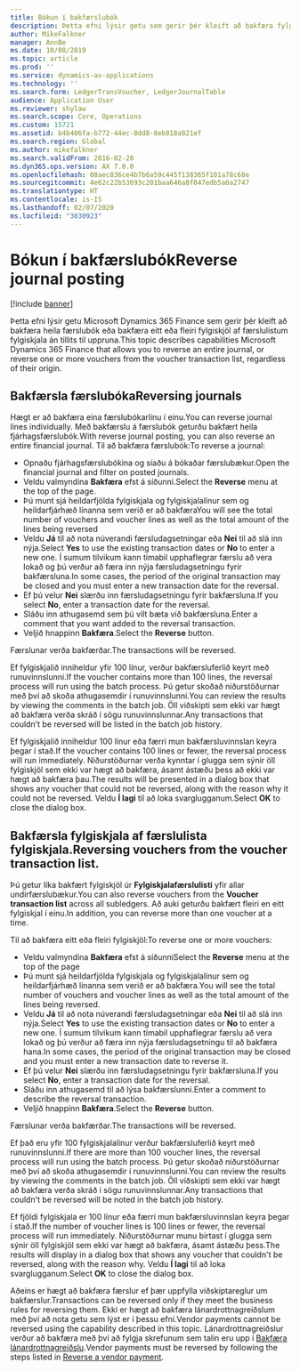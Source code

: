 ```yaml
---
title: Bókun í bakfærslubók
description: Þetta efni lýsir getu sem gerir þér kleift að bakfæra fylgiskjöl af færslulista fylgiskjala eða úr fjárhagsfærslubókum.
author: MikeFalkner
manager: AnnBe
ms.date: 10/08/2019
ms.topic: article
ms.prod: ''
ms.service: dynamics-ax-applications
ms.technology: ''
ms.search.form: LedgerTransVoucher, LedgerJournalTable
audience: Application User
ms.reviewer: shylaw
ms.search.scope: Core, Operations
ms.custom: 15721
ms.assetid: b4b406fa-b772-44ec-8dd8-8eb818a921ef
ms.search.region: Global
ms.author: mikefalkner
ms.search.validFrom: 2016-02-28
ms.dyn365.ops.version: AX 7.0.0
ms.openlocfilehash: 08aec836ce4b7b6a59c445f138365f101a78c68e
ms.sourcegitcommit: 4e62c22b53693c201baa646a8f047edb5a0a2747
ms.translationtype: HT
ms.contentlocale: is-IS
ms.lasthandoff: 02/07/2020
ms.locfileid: "3030923"
---
```

# <a name="reverse-journal-posting"></a><span data-ttu-id="5985f-103">Bókun í bakfærslubók</span><span class="sxs-lookup"><span data-stu-id="5985f-103">Reverse journal posting</span></span>

[!include [banner](../includes/banner.md)]

<span data-ttu-id="5985f-104">Þetta efni lýsir getu Microsoft Dynamics 365 Finance sem gerir þér kleift að bakfæra heila færslubók eða bakfæra eitt eða fleiri fylgiskjöl af færslulistum fylgiskjala án tillits til uppruna.</span><span class="sxs-lookup"><span data-stu-id="5985f-104">This topic describes capabilities Microsoft Dynamics 365 Finance that allows you to reverse an entire journal, or reverse one or more vouchers from the voucher transaction list, regardless of their origin.</span></span> 

## <a name="reversing-journals"></a><span data-ttu-id="5985f-105">Bakfærsla færslubóka</span><span class="sxs-lookup"><span data-stu-id="5985f-105">Reversing journals</span></span>

<span data-ttu-id="5985f-106">Hægt er að bakfæra eina færslubókarlínu í einu.</span><span class="sxs-lookup"><span data-stu-id="5985f-106">You can reverse journal lines individually.</span></span> <span data-ttu-id="5985f-107">Með bakfærslu á færslubók geturðu bakfært heila fjárhagsfærslubók.</span><span class="sxs-lookup"><span data-stu-id="5985f-107">With reverse journal posting, you can also reverse an entire financial journal.</span></span> <span data-ttu-id="5985f-108">Til að bakfæra færslubók:</span><span class="sxs-lookup"><span data-stu-id="5985f-108">To reverse a journal:</span></span> 

- <span data-ttu-id="5985f-109">Opnaðu fjárhagsfærslubókina og síaðu á bókaðar færslubækur.</span><span class="sxs-lookup"><span data-stu-id="5985f-109">Open the financial journal and filter on posted journals.</span></span>
- <span data-ttu-id="5985f-110">Veldu valmyndina **Bakfæra** efst á síðunni.</span><span class="sxs-lookup"><span data-stu-id="5985f-110">Select the **Reverse** menu at the top of the page.</span></span>
- <span data-ttu-id="5985f-111">Þú munt sjá heildarfjölda fylgiskjala og fylgiskjalalínur sem og heildarfjárhæð línanna sem verið er að bakfæra</span><span class="sxs-lookup"><span data-stu-id="5985f-111">You will see the total number of vouchers and voucher lines as well as the total amount of the lines being reversed</span></span>
- <span data-ttu-id="5985f-112">Veldu **Já** til að nota núverandi færsludagsetningar eða **Nei** til að slá inn nýja.</span><span class="sxs-lookup"><span data-stu-id="5985f-112">Select **Yes** to use the existing transaction dates or **No** to enter a new one.</span></span> <span data-ttu-id="5985f-113">Í sumum tilvikum kann tímabil upphaflegrar færslu að vera lokað og þú verður að færa inn nýja færsludagsetningu fyrir bakfærsluna.</span><span class="sxs-lookup"><span data-stu-id="5985f-113">In some cases, the period of the original transaction may be closed and you must enter a new transaction date for the reversal.</span></span>
- <span data-ttu-id="5985f-114">Ef þú velur **Nei** slærðu inn færsludagsetningu fyrir bakfærsluna.</span><span class="sxs-lookup"><span data-stu-id="5985f-114">If you select **No**, enter a transaction date for the reversal.</span></span> 
- <span data-ttu-id="5985f-115">Sláðu inn athugasemd sem þú vilt bæta við bakfærsluna.</span><span class="sxs-lookup"><span data-stu-id="5985f-115">Enter a comment that you want added to the reversal transaction.</span></span>
- <span data-ttu-id="5985f-116">Veljið hnappinn **Bakfæra**.</span><span class="sxs-lookup"><span data-stu-id="5985f-116">Select the **Reverse** button.</span></span>

<span data-ttu-id="5985f-117">Færslunar verða bakfærðar.</span><span class="sxs-lookup"><span data-stu-id="5985f-117">The transactions will be reversed.</span></span> 

<span data-ttu-id="5985f-118">Ef fylgiskjalið inniheldur yfir 100 línur, verður bakfærsluferlið keyrt með runuvinnslunni.</span><span class="sxs-lookup"><span data-stu-id="5985f-118">If the voucher contains more than 100 lines, the reversal process will run using the batch process.</span></span> <span data-ttu-id="5985f-119">Þú getur skoðað niðurstöðurnar með því að skoða athugasemdir í runuvinnslunni.</span><span class="sxs-lookup"><span data-stu-id="5985f-119">You can review the results by viewing the comments in the batch job.</span></span> <span data-ttu-id="5985f-120">Öll viðskipti sem ekki var hægt að bakfæra verða skráð í sögu runuvinnslunnar.</span><span class="sxs-lookup"><span data-stu-id="5985f-120">Any transactions that couldn't be reversed will be listed in the batch job history.</span></span>

<span data-ttu-id="5985f-121">Ef fylgiskjalið inniheldur 100 línur eða færri mun bakfærsluvinnslan keyra þegar í stað.</span><span class="sxs-lookup"><span data-stu-id="5985f-121">If the voucher contains 100 lines or fewer, the reversal process will run immediately.</span></span> <span data-ttu-id="5985f-122">Niðurstöðurnar verða kynntar í glugga sem sýnir öll fylgiskjöl sem ekki var hægt að bakfæra, ásamt ástæðu þess að ekki var hægt að bakfæra þau.</span><span class="sxs-lookup"><span data-stu-id="5985f-122">The results will be presented in a dialog box that shows any voucher that could not be reversed, along with the reason why it could not be reversed.</span></span> <span data-ttu-id="5985f-123">Veldu **Í lagi** til að loka svarglugganum.</span><span class="sxs-lookup"><span data-stu-id="5985f-123">Select **OK** to close the dialog box.</span></span>

## <a name="reversing-vouchers-from-the-voucher-transaction-list"></a><span data-ttu-id="5985f-124">Bakfærsla fylgiskjala af færslulista fylgiskjala.</span><span class="sxs-lookup"><span data-stu-id="5985f-124">Reversing vouchers from the voucher transaction list.</span></span> 

<span data-ttu-id="5985f-125">Þú getur líka bakfært fylgiskjöl úr **Fylgiskjalafærslulisti** yfir allar undirfærslubækur.</span><span class="sxs-lookup"><span data-stu-id="5985f-125">You can also reverse vouchers from the **Voucher transaction list** across all subledgers.</span></span> <span data-ttu-id="5985f-126">Að auki geturðu bakfært fleiri en eitt fylgiskjal í einu.</span><span class="sxs-lookup"><span data-stu-id="5985f-126">In addition, you can reverse more than one voucher at a time.</span></span> 

<span data-ttu-id="5985f-127">Til að bakfæra eitt eða fleiri fylgiskjöl:</span><span class="sxs-lookup"><span data-stu-id="5985f-127">To reverse one or more vouchers:</span></span> 

- <span data-ttu-id="5985f-128">Veldu valmyndina **Bakfæra** efst á síðunni</span><span class="sxs-lookup"><span data-stu-id="5985f-128">Select the **Reverse** menu at the top of the page</span></span>
- <span data-ttu-id="5985f-129">Þú munt sjá heildarfjölda fylgiskjala og fylgiskjalalínur sem og heildarfjárhæð línanna sem verið er að bakfæra.</span><span class="sxs-lookup"><span data-stu-id="5985f-129">You will see the total number of vouchers and voucher lines as well as the total amount of the lines being reversed.</span></span>
- <span data-ttu-id="5985f-130">Veldu **Já** til að nota núverandi færsludagsetningar eða **Nei** til að slá inn nýja.</span><span class="sxs-lookup"><span data-stu-id="5985f-130">Select **Yes** to use the existing transaction dates or **No** to enter a new one.</span></span> <span data-ttu-id="5985f-131">Í sumum tilvikum kann tímabil upphaflegrar færslu að vera lokað og þú verður að færa inn nýja færsludagsetningu til að bakfæra hana.</span><span class="sxs-lookup"><span data-stu-id="5985f-131">In some cases, the period of the original transaction may be closed and you must enter a new transaction date to reverse it.</span></span>
- <span data-ttu-id="5985f-132">Ef þú velur **Nei** slærðu inn færsludagsetningu fyrir bakfærsluna.</span><span class="sxs-lookup"><span data-stu-id="5985f-132">If you select **No**, enter a transaction date for the reversal.</span></span> 
- <span data-ttu-id="5985f-133">Sláðu inn athugasemd til að lýsa bakfærslunni.</span><span class="sxs-lookup"><span data-stu-id="5985f-133">Enter a comment to describe the reversal transaction.</span></span>
- <span data-ttu-id="5985f-134">Veljið hnappinn **Bakfæra**.</span><span class="sxs-lookup"><span data-stu-id="5985f-134">Select the **Reverse** button.</span></span>

<span data-ttu-id="5985f-135">Færslunar verða bakfærðar.</span><span class="sxs-lookup"><span data-stu-id="5985f-135">The transactions will be reversed.</span></span> 

<span data-ttu-id="5985f-136">Ef það eru yfir 100 fylgiskjalalínur verður bakfærsluferlið keyrt með runuvinnslunni.</span><span class="sxs-lookup"><span data-stu-id="5985f-136">If there are more than 100 voucher lines, the reversal process will run using the batch process.</span></span> <span data-ttu-id="5985f-137">Þú getur skoðað niðurstöðurnar með því að skoða athugasemdir í runuvinnslunni.</span><span class="sxs-lookup"><span data-stu-id="5985f-137">You can review the results by viewing the comments in the batch job.</span></span> <span data-ttu-id="5985f-138">Öll viðskipti sem ekki var hægt að bakfæra verða skráð í sögu runuvinnslunnar.</span><span class="sxs-lookup"><span data-stu-id="5985f-138">Any transactions that couldn't be reversed will be noted in the batch job history.</span></span>

<span data-ttu-id="5985f-139">Ef fjöldi fylgiskjala er 100 línur eða færri mun bakfærsluvinnslan keyra þegar í stað.</span><span class="sxs-lookup"><span data-stu-id="5985f-139">If the number of voucher lines is 100 lines or fewer, the reversal process will run immediately.</span></span> <span data-ttu-id="5985f-140">Niðurstöðurnar munu birtast í glugga sem sýnir öll fylgiskjöl sem ekki var hægt að bakfæra, ásamt ástæðu þess.</span><span class="sxs-lookup"><span data-stu-id="5985f-140">The results will display in a dialog box that shows any voucher that couldn't be reversed, along with the reason why.</span></span> <span data-ttu-id="5985f-141">Veldu **Í lagi** til að loka svarglugganum.</span><span class="sxs-lookup"><span data-stu-id="5985f-141">Select **OK** to close the dialog box.</span></span>

<span data-ttu-id="5985f-142">Aðeins er hægt að bakfæra færslur ef þær uppfylla viðskiptareglur um bakfærslur.</span><span class="sxs-lookup"><span data-stu-id="5985f-142">Transactions can be reversed only if they meet the business rules for reversing them.</span></span> <span data-ttu-id="5985f-143">Ekki er hægt að bakfæra lánardrottnagreiðslum með því að nota getu sem lýst er í þessu efni.</span><span class="sxs-lookup"><span data-stu-id="5985f-143">Vendor payments cannot be reversed using the capability described in this topic.</span></span> <span data-ttu-id="5985f-144">Lánardrottnagreiðslur verður að bakfæra með því að fylgja skrefunum sem talin eru upp í [Bakfæra lánardrottnagreiðslu](https://docs.microsoft.com/dynamics365/finance/accounts-payable/reverse-vendor-payment).</span><span class="sxs-lookup"><span data-stu-id="5985f-144">Vendor payments must be reversed by following the steps listed in [Reverse a vendor payment](https://docs.microsoft.com/dynamics365/finance/accounts-payable/reverse-vendor-payment).</span></span>

